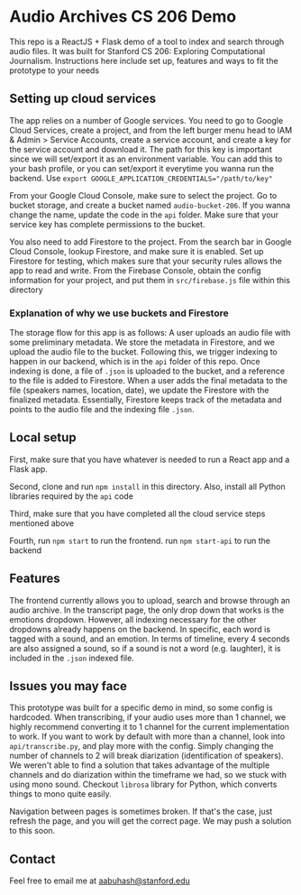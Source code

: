 # Audio Archives CS 206 Demo
This repo is a ReactJS + Flask demo of a tool to index and search through audio files. It was built for Stanford CS 206: Exploring Computational Journalism. Instructions here include set up, features and ways to fit the prototype to your needs

## Setting up cloud services
The app relies on a number of Google services. You need to go to Google Cloud Services, create a project, and from the left burger menu head to IAM & Admin > Service Accounts, create a service account, and create a key for the service account and download it. The path for this key is important since we will set/export it as an environment variable. You can add this to your bash profile, or you can set/export it everytime you wanna run the backend. Use `export GOOGLE_APPLICATION_CREDENTIALS="/path/to/key"`

From your Google Cloud Console, make sure to select the project. Go to bucket storage, and create a bucket named `audio-bucket-206`. If you wanna change the name, update the code in the `api` folder. Make sure that your service key has complete permissions to the bucket.

You also need to add Firestore to the project. From the search bar in Google Cloud Console, lookup Firestore, and make sure it is enabled. Set up Firestore for testing, which makes sure that your security rules allows the app to read and write. From the Firebase Console, obtain the config information for your project, and put them in `src/firebase.js` file within this directory

### Explanation of why we use buckets and Firestore
The storage flow for this app is as follows: A user uploads an audio file with some preliminary metadata. We store the metadata in Firestore, and we upload the audio file to the bucket. Following this, we trigger indexing to happen in our backend, which is in the `api` folder of this repo. Once indexing is done, a file of `.json` is uploaded to the bucket, and a reference to the file is added to Firestore. When a user adds the final metadata to the file (speakers names, location, date), we update the Firestore with the finalized metadata. Essentially, Firestore keeps track of the metadata and points to the audio file and the indexing file `.json`.


## Local setup
First, make sure that you have whatever is needed to run a React app and a Flask app.

Second, clone and run `npm install` in this directory. Also, install all Python libraries required by the `api` code

Third, make sure that you have completed all the cloud service steps mentioned above

Fourth, run `npm start` to run the frontend. run `npm start-api` to run the backend

## Features
The frontend currently allows you to upload, search and browse through an audio archive. In the transcript page, the only drop down that works is the emotions dropdown. However, all indexing necessary for the other dropdowns already happens on the backend. In specific, each word is tagged with a sound, and an emotion. In terms of timeline, every 4 seconds are also assigned a sound, so if a sound is not a word (e.g. laughter), it is included in the `.json` indexed file.

## Issues you may face
This prototype was built for a specific demo in mind, so some config is hardcoded. When transcribing, if your audio uses more than 1 channel, we highly recommend converting it to 1 channel for the current implementation to work. If you want to work by default with more than a channel, look into `api/transcribe.py`, and play more with the config. Simply changing the number of channels to 2 will break diarization (identification of speakers). We weren't able to find a solution that takes advantage of the multiple channels and do diarization within the timeframe we had, so we stuck with using mono sound. Checkout `librosa` library for Python, which converts things to mono quite easily.

Navigation between pages is sometimes broken. If that's the case, just refresh the page, and you will get the correct page. We may push a solution to this soon.

## Contact
Feel free to email me at aabuhash@stanford.edu
